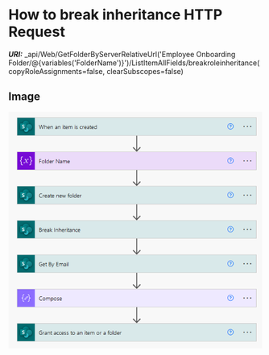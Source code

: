 # How to break inheritance HTTP Request
***URI:*** _api/Web/GetFolderByServerRelativeUrl('Employee Onboarding Folder/@{variables('FolderName')}')/ListItemAllFields/breakroleinheritance(copyRoleAssignments=false, clearSubscopes=false)
## Image
![uri](https://github.com/isogunro/power-automate-http/blob/main/images/FolderBrkInheritance.PNG)